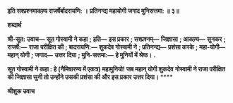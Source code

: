 **इति सश्प्रश्नमाकण्र्य राजर्षेर्बादरायणि: ।** **प्रतिनन्द्य महायोगी जगाद मुनिसत्तमा: ॥ ३॥** 

**शब्दार्थ** 

**श्री-सूत: उवाच—** **सूत गोस्वामी ने कहा** **; इति—** **इस प्रकार** **; सश्प्रश्नम्—** **जिज्ञासा** **; आकण्र्य—** **सुनकर** **; राजर्षे:—** **राजा** **परीक्षित की** **; बादरायणि:—** **शुकदेव गोस्वामी ने** **; प्रतिनन्द्य—** **प्रशंसा करके** **; महा-योगी—** **महान् योगी** **; जगाद—** **उत्तर** **दिया** **; मुनि-सत्तमा:—** **हे मुनियों में श्रेष्ठ।** **.** 

**सूत गोस्वामी ने कहा : हे (नैमिषारण्य में एकत्र) महामुनियो! जब महान् योगी शुकदेव** **गोस्वामी ने राजा परीक्षित की जिज्ञासा सुनी तो उन्होंने उसकी प्रशंसा की और इस प्रकार** **उत्तर दिया।** **** 

**श्रीशुक उवाच** 